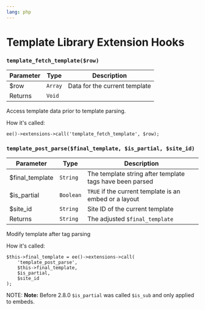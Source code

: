 ```yaml
---
lang: php
---
```


<!--
    This source file is part of the open source project
    ExpressionEngine User Guide (https://github.com/ExpressionEngine/ExpressionEngine-User-Guide)

    @link      https://expressionengine.com/
    @copyright Copyright (c) 2003-2020, Packet Tide, LLC (https://packettide.com)
    @license   https://expressionengine.com/license Licensed under Apache License, Version 2.0
-->

# Template Library Extension Hooks

### `template_fetch_template($row)`

| Parameter | Type    | Description                   |
| --------- | ------- | ----------------------------- |
| \$row     | `Array` | Data for the current template |
| Returns   | `Void`  |                               |

Access template data prior to template parsing.

How it's called:

    ee()->extensions->call('template_fetch_template', $row);

### `template_post_parse($final_template, $is_partial, $site_id)`

| Parameter        | Type      | Description                                              |
| ---------------- | --------- | -------------------------------------------------------- |
| \$final_template | `String`  | The template string after template tags have been parsed |
| \$is_partial     | `Boolean` | `TRUE` if the current template is an embed or a layout   |
| \$site_id        | `String`  | Site ID of the current template                          |
| Returns          | `String`  | The adjusted `$final_template`                           |

Modify template after tag parsing

How it's called:

    $this->final_template = ee()->extensions->call(
        'template_post_parse',
        $this->final_template,
        $is_partial,
        $site_id
    );

NOTE: **Note:** Before 2.8.0 `$is_partial` was called `$is_sub` and only applied to embeds.
